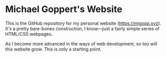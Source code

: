 # Michael Goppert's Website
This is the GitHub repository for my personal website (<https://migopp.xyz>). It's a pretty bare-bones construction, I know—just a fairly simple series of HTML/CSS webpages.

As I become more advanced in the ways of web development, so too will this website grow. This is only a starting point.
